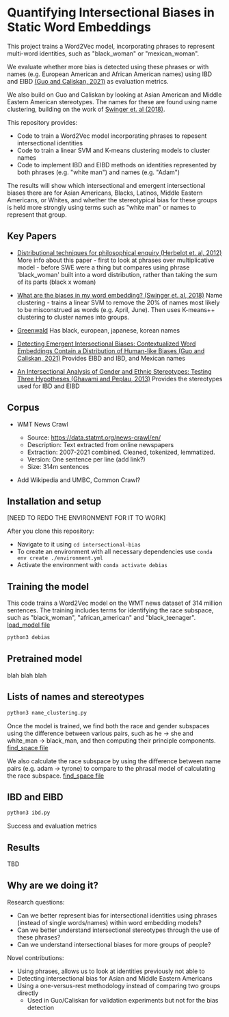 # Quantifying Intersectional Biases in Static Word Embeddings

This project trains a Word2Vec model, incorporating phrases to represent multi-word identities, such as "black_woman" or "mexican_woman". 

We evaluate whether more bias is detected using these phrases or with names (e.g. European American and African American names) using IBD and EIBD [(Guo and Caliskan, 2021)](https://arxiv.org/abs/2006.03955) as evaluation metrics.

We also build on Guo and Caliskan by looking at Asian American and Middle Eastern American stereotypes. The names for these are found using name clustering, building on the work of [Swinger et. al (2018)](https://arxiv.org/abs/1812.08769).

This repository provides:
- Code to train a Word2Vec model incorporating phrases to repesent intersectional identities
- Code to train a linear SVM and K-means clustering models to cluster names
- Code to implement IBD and EIBD methods on identities represented by both phrases (e.g. "white man") and names (e.g. "Adam")

The results will show which intersectional and emergent intersectional biases there are for Asian Americans, Blacks, Latinos, Middle Eastern Americans, or Whites, and whether the stereotypical bias for these groups is held more strongly using terms such as "white man" or names to represent that group.

## Key Papers

- [Distributional techniques for philosophical enquiry (Herbelot et. al, 2012)](https://aclanthology.org/W12-1008.pdf)
More info about this paper - first to look at phrases over multiplicative model - before SWE were a thing but compares using phrase 'black_woman' built into a word distribution, rather than taking the sum of its parts (black x woman)

- [What are the biases in my word embedding? (Swinger et. al, 2018)](https://arxiv.org/abs/1812.08769)
Name clustering - trains a linear SVM to remove the 20% of names most likely to be misconstrued as words (e.g. April, June). Then uses K-means++ clustering to cluster names into groups.

- [Greenwald]()
Has black, european, japanese, korean names

- [Detecting Emergent Intersectional Biases: Contextualized Word Embeddings Contain a Distribution of Human-like Biases (Guo and Caliskan, 2021)](https://arxiv.org/abs/2006.03955)
Provides EIBD and IBD, and Mexican names

- [An Intersectional Analysis of Gender and Ethnic Stereotypes: Testing Three Hypotheses (Ghavami and Peplau, 2013)](https://journals.sagepub.com/doi/epub/10.1177/0361684312464203)
Provides the stereotypes used for IBD and EIBD

## Corpus

- WMT News Crawl
    - Source: https://data.statmt.org/news-crawl/en/
    - Description: Text extracted from online newspapers
    - Extraction: 2007-2021 combined. Cleaned, tokenized, lemmatized.
    - Version: One sentence per line (add link?)
    - Size: 314m sentences

- Add Wikipedia and UMBC, Common Crawl?

## Installation and setup

[NEED TO REDO THE ENVIRONMENT FOR IT TO WORK]

After you clone this repository:

- Navigate to it using `cd intersectional-bias`
- To create an environment with all necessary dependencies use `conda env create ./environment.yml`
- Activate the environment with `conda activate debias`

## Training the model

This code trains a Word2Vec model on the WMT news dataset of 314 million sentences. 
The training includes terms for identifying the race subspace, such as "black_woman", "african_american" and "black_teenager". [load_model file](debias/load_model_script.py)

```bash
python3 debias
```

## Pretrained model

blah blah blah 

## Lists of names and stereotypes

```bash
python3 name_clustering.py
```

Once the model is trained, we find both the race and gender subspaces using the difference between various pairs, such as he -> she and white_man -> black_man, and then computing their principle components. [find_space file](debias/find_space_kv.py)

We also calculate the race subspace by using the difference between name pairs (e.g. adam -> tyrone) to compare to the phrasal model of calculating the race subspace. [find_space file](debias/find_space_kv.py)

## IBD and EIBD

```bash
python3 ibd.py
```

Success and evaluation metrics

## Results

TBD

## Why are we doing it?

Research questions:
- Can we better represent bias for intersectional identities using phrases (instead of single words/names) within word embedding models?
- Can we better understand intersectional stereotypes through the use of these phrases?
- Can we understand intersectional biases for more groups of people?

Novel contributions:
- Using phrases, allows us to look at identities previously not able to
- Detecting intersectional bias for Asian and Middle Eastern Americans
- Using a one-versus-rest methodology instead of comparing two groups directly
    - Used in Guo/Caliskan for validation experiments but not for the bias detection
